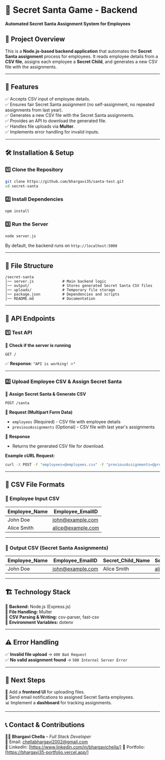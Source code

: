 # 🎁 **Secret Santa Game - Backend**

**Automated Secret Santa Assignment System for Employees**

## 📌 **Project Overview**

This is a **Node.js-based backend application** that automates the **Secret Santa assignment** process for employees. It reads employee details from a **CSV file**, assigns each employee a **Secret Child**, and generates a new CSV file with the assignments.

---

## 🚀 **Features**

✅ Accepts CSV input of employee details.  
✅ Ensures fair Secret Santa assignment (no self-assignment, no repeated assignments from last year).  
✅ Generates a new CSV file with the Secret Santa assignments.  
✅ Provides an API to download the generated file.  
✅ Handles file uploads via **Multer**.  
✅ Implements error handling for invalid inputs.

---

## 🛠 **Installation & Setup**

### **1️⃣ Clone the Repository**

```sh
git clone https://github.com/bhargavi35/santa-test.git
cd secret-santa
```

### **2️⃣ Install Dependencies**

```sh
npm install
```

### **3️⃣ Run the Server**

```sh
node server.js
```

By default, the backend runs on `http://localhost:5000`

---

## 📂 **File Structure**

```
/secret-santa
│── server.js             # Main backend logic
│── output/               # Stores generated Secret Santa CSV files
│── uploads/              # Temporary file storage
│── package.json          # Dependencies and scripts
│── README.md             # Documentation
```

---

## 🎯 **API Endpoints**

### **1️⃣ Test API**

📌 **Check if the server is running**

```http
GET /
```

✅ **Response**: `"API is working! 🔥"`

---

### **2️⃣ Upload Employee CSV & Assign Secret Santa**

📌 **Assign Secret Santa & Generate CSV**

```http
POST /santa
```

🔹 **Request (Multipart Form Data)**

- `employees` (Required) - CSV file with employee details
- `previousAssignments` (Optional) - CSV file with last year's assignments

🔹 **Response**

- Returns the generated CSV file for download.

**Example cURL Request:**

```sh
curl -X POST -F "employees=@employees.csv" -F "previousAssignments=@previous.csv" http://localhost:5000/santa --output secret_santa_assignments.csv
```

---

## 📑 **CSV File Formats**

### **🎯 Employee Input CSV**

| Employee_Name | Employee_EmailID  |
| ------------- | ----------------- |
| John Doe      | john@example.com  |
| Alice Smith   | alice@example.com |

---

### **🎯 Output CSV (Secret Santa Assignments)**

| Employee_Name | Employee_EmailID | Secret_Child_Name | Secret_Child_EmailID |
| ------------- | ---------------- | ----------------- | -------------------- |
| John Doe      | john@example.com | Alice Smith       | alice@example.com    |

---

## 🏗 **Technology Stack**

🔹 **Backend:** Node.js (Express.js)  
🔹 **File Handling:** Multer  
🔹 **CSV Parsing & Writing:** csv-parser, fast-csv  
🔹 **Environment Variables:** dotenv

---

## ⚠️ **Error Handling**

✅ **Invalid file upload** → `400 Bad Request`  
✅ **No valid assignment found** → `500 Internal Server Error`

---

## 📌 **Next Steps**

🚀 Add a **frontend UI** for uploading files.  
📩 Send email notifications to assigned Secret Santa employees.  
📊 Implement a **dashboard** for tracking assignments.

---

## 📞 **Contact & Contributions**
👨‍💻 **Bhargavi Chella** – _Full Stack Developer_  
📩 Email: chellabhargavi2002@gmail.com  
📌 LinkedIn: [https://www.linkedin.com/in/bhargavichella/] 
📌 Portfolio: [https://bhargavi35-portfolio.vercel.app/]

